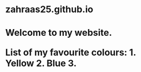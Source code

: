 # zahraas25.github.io
<h1> Welcome to my website.

<p> List of my favourite colours:
  1. Yellow
  2. Blue
  3. 
